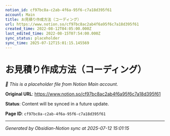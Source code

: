 ```yaml
---
notion_id: cf97bc8a-c2ab-4f6a-95f6-c7a18d395f61
account: Main
title: お見積り作成方法（コーディング）
url: https://www.notion.so/cf97bc8ac2ab4f6a95f6c7a18d395f61
created_time: 2022-08-12T04:05:00.000Z
last_edited_time: 2022-08-15T07:54:00.000Z
sync_status: placeholder
sync_time: 2025-07-12T15:01:15.145569
---
```


# お見積り作成方法（コーディング）

*🔄 This is a placeholder file from Notion Main account.*

**Original URL**: https://www.notion.so/cf97bc8ac2ab4f6a95f6c7a18d395f61

**Status**: Content will be synced in a future update.

**Page ID**: `cf97bc8a-c2ab-4f6a-95f6-c7a18d395f61`

---

*Generated by Obsidian-Notion sync at 2025-07-12 15:01:15*
